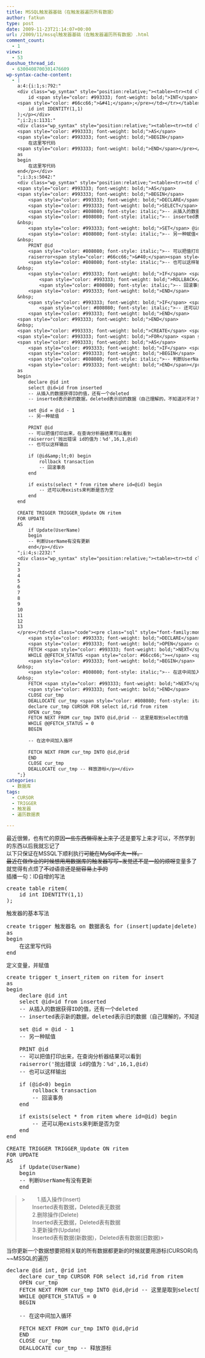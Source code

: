 ```yaml
---
title: MSSQL触发器基础（在触发器遍历所有数据）
author: fatkun
type: post
date: 2009-11-23T21:14:07+00:00
url: /2009/11/mssql触发器基础（在触发器遍历所有数据）.html
comment_count:
  - 1
views:
  - 53
duoshuo_thread_id:
  - 6300408700301476609
wp-syntax-cache-content:
  - |
    a:4:{i:1;s:792:"
    <div class="wp_syntax" style="position:relative;"><table><tr><td class="code"><pre class="sql" style="font-family:monospace;"><span style="color: #993333; font-weight: bold;">CREATE</span> <span style="color: #993333; font-weight: bold;">TABLE</span> ritem<span style="color: #66cc66;">&#40;</span>
    	id <span style="color: #993333; font-weight: bold;">INT</span> <span style="color: #993333; font-weight: bold;">IDENTITY</span><span style="color: #66cc66;">&#40;</span><span style="color: #cc66cc;">1</span><span style="color: #66cc66;">,</span><span style="color: #cc66cc;">1</span><span style="color: #66cc66;">&#41;</span>
    <span style="color: #66cc66;">&#41;</span>;</pre></td></tr></table><p class="theCode" style="display:none;">create table ritem(
    	id int IDENTITY(1,1)
    );</p></div>
    ";i:2;s:1131:"
    <div class="wp_syntax" style="position:relative;"><table><tr><td class="code"><pre class="sql" style="font-family:monospace;"><span style="color: #993333; font-weight: bold;">CREATE</span> <span style="color: #993333; font-weight: bold;">TRIGGER</span> 触发器名 <span style="color: #993333; font-weight: bold;">ON</span> 数据表名 <span style="color: #993333; font-weight: bold;">FOR</span> <span style="color: #66cc66;">&#40;</span><span style="color: #993333; font-weight: bold;">INSERT</span><span style="color: #66cc66;">|</span><span style="color: #993333; font-weight: bold;">UPDATE</span><span style="color: #66cc66;">|</span><span style="color: #993333; font-weight: bold;">DELETE</span><span style="color: #66cc66;">&#41;</span>
    <span style="color: #993333; font-weight: bold;">AS</span> 
    <span style="color: #993333; font-weight: bold;">BEGIN</span>
    	在这里写代码
    <span style="color: #993333; font-weight: bold;">END</span></pre></td></tr></table><p class="theCode" style="display:none;">create trigger 触发器名 on 数据表名 for (insert|update|delete)
    as 
    begin
    	在这里写代码
    end</p></div>
    ";i:3;s:5042:"
    <div class="wp_syntax" style="position:relative;"><table><tr><td class="code"><pre class="sql" style="font-family:monospace;"><span style="color: #993333; font-weight: bold;">CREATE</span> <span style="color: #993333; font-weight: bold;">TRIGGER</span> t_insert_ritem <span style="color: #993333; font-weight: bold;">ON</span> ritem <span style="color: #993333; font-weight: bold;">FOR</span> <span style="color: #993333; font-weight: bold;">INSERT</span>
    <span style="color: #993333; font-weight: bold;">AS</span> 
    <span style="color: #993333; font-weight: bold;">BEGIN</span>
    	<span style="color: #993333; font-weight: bold;">DECLARE</span> @id <span style="color: #993333; font-weight: bold;">INT</span>
    	<span style="color: #993333; font-weight: bold;">SELECT</span> @id<span style="color: #66cc66;">=</span>id <span style="color: #993333; font-weight: bold;">FROM</span> inserted
    	<span style="color: #808080; font-style: italic;">-- 从插入的数据获得ID的值，还有一个deleted</span>
    	<span style="color: #808080; font-style: italic;">-- inserted表示新的数据，deleted表示旧的数据（自己理解的，不知道对不对？）</span>
    &nbsp;
    	<span style="color: #993333; font-weight: bold;">SET</span> @id <span style="color: #66cc66;">=</span> @id <span style="color: #66cc66;">-</span> <span style="color: #cc66cc;">1</span>
    	<span style="color: #808080; font-style: italic;">-- 另一种赋值</span>
    &nbsp;
    	PRINT @id
    	<span style="color: #808080; font-style: italic;">-- 可以把值打印出来，在查询分析器结果可以看到</span>
    	raiserror<span style="color: #66cc66;">&#40;</span><span style="color: #ff0000;">'抛出错误 id的值为：%d'</span><span style="color: #66cc66;">,</span><span style="color: #cc66cc;">16</span><span style="color: #66cc66;">,</span><span style="color: #cc66cc;">1</span><span style="color: #66cc66;">,</span>@id<span style="color: #66cc66;">&#41;</span> 
    	<span style="color: #808080; font-style: italic;">-- 也可以这样输出</span>
    &nbsp;
    	<span style="color: #993333; font-weight: bold;">IF</span> <span style="color: #66cc66;">&#40;</span>@id&amp;lt;<span style="color: #cc66cc;">0</span><span style="color: #66cc66;">&#41;</span> <span style="color: #993333; font-weight: bold;">BEGIN</span>
    		<span style="color: #993333; font-weight: bold;">ROLLBACK</span> <span style="color: #993333; font-weight: bold;">TRANSACTION</span>
    		<span style="color: #808080; font-style: italic;">-- 回滚事务</span>
    	<span style="color: #993333; font-weight: bold;">END</span>
    &nbsp;
    	<span style="color: #993333; font-weight: bold;">IF</span> <span style="color: #993333; font-weight: bold;">EXISTS</span><span style="color: #66cc66;">&#40;</span><span style="color: #993333; font-weight: bold;">SELECT</span> <span style="color: #66cc66;">*</span> <span style="color: #993333; font-weight: bold;">FROM</span> ritem <span style="color: #993333; font-weight: bold;">WHERE</span> id<span style="color: #66cc66;">=</span>@id<span style="color: #66cc66;">&#41;</span> <span style="color: #993333; font-weight: bold;">BEGIN</span>
    		<span style="color: #808080; font-style: italic;">-- 还可以用exists来判断是否为空</span>
    	<span style="color: #993333; font-weight: bold;">END</span>
    <span style="color: #993333; font-weight: bold;">END</span>
    &nbsp;
    <span style="color: #993333; font-weight: bold;">CREATE</span> <span style="color: #993333; font-weight: bold;">TRIGGER</span> TRIGGER_Update <span style="color: #993333; font-weight: bold;">ON</span> ritem
    <span style="color: #993333; font-weight: bold;">FOR</span> <span style="color: #993333; font-weight: bold;">UPDATE</span>
    <span style="color: #993333; font-weight: bold;">AS</span>
        <span style="color: #993333; font-weight: bold;">IF</span> <span style="color: #993333; font-weight: bold;">UPDATE</span><span style="color: #66cc66;">&#40;</span>UserName<span style="color: #66cc66;">&#41;</span>
        <span style="color: #993333; font-weight: bold;">BEGIN</span>
    	<span style="color: #808080; font-style: italic;">-- 判断UserName有没有更新</span>
        <span style="color: #993333; font-weight: bold;">END</span></pre></td></tr></table><p class="theCode" style="display:none;">create trigger t_insert_ritem on ritem for insert
    as 
    begin
    	declare @id int
    	select @id=id from inserted
    	-- 从插入的数据获得ID的值，还有一个deleted
    	-- inserted表示新的数据，deleted表示旧的数据（自己理解的，不知道对不对？）
    
    	set @id = @id - 1
    	-- 另一种赋值
    
    	PRINT @id
    	-- 可以把值打印出来，在查询分析器结果可以看到
    	raiserror('抛出错误 id的值为：%d',16,1,@id) 
    	-- 也可以这样输出
    
    	if (@id&amp;lt;0) begin
    		rollback transaction
    		-- 回滚事务
    	end
    
    	if exists(select * from ritem where id=@id) begin
    		-- 还可以用exists来判断是否为空
    	end
    end
    
    CREATE TRIGGER TRIGGER_Update ON ritem
    FOR UPDATE
    AS
        if Update(UserName)
        begin
    	-- 判断UserName有没有更新
        end</p></div>
    ";i:4;s:2232:"
    <div class="wp_syntax" style="position:relative;"><table><tr><td class="line_numbers"><pre>1
    2
    3
    4
    5
    6
    7
    8
    9
    10
    11
    12
    13
    </pre></td><td class="code"><pre class="sql" style="font-family:monospace;">	<span style="color: #993333; font-weight: bold;">DECLARE</span> @id <span style="color: #993333; font-weight: bold;">INT</span><span style="color: #66cc66;">,</span> @rid <span style="color: #993333; font-weight: bold;">INT</span>
    	<span style="color: #993333; font-weight: bold;">DECLARE</span> cur_tmp CURSOR <span style="color: #993333; font-weight: bold;">FOR</span> <span style="color: #993333; font-weight: bold;">SELECT</span> id<span style="color: #66cc66;">,</span>rid <span style="color: #993333; font-weight: bold;">FROM</span> ritem
    	<span style="color: #993333; font-weight: bold;">OPEN</span> cur_tmp
    	FETCH <span style="color: #993333; font-weight: bold;">NEXT</span> <span style="color: #993333; font-weight: bold;">FROM</span> cur_tmp <span style="color: #993333; font-weight: bold;">INTO</span> @id<span style="color: #66cc66;">,</span>@rid <span style="color: #808080; font-style: italic;">-- 这里是取到select的值</span>
    	WHILE @@FETCH_STATUS <span style="color: #66cc66;">=</span> <span style="color: #cc66cc;">0</span>
    	<span style="color: #993333; font-weight: bold;">BEGIN</span>
    &nbsp;
    	<span style="color: #808080; font-style: italic;">-- 在这中间加入循环</span>
    &nbsp;
    	FETCH <span style="color: #993333; font-weight: bold;">NEXT</span> <span style="color: #993333; font-weight: bold;">FROM</span> cur_tmp <span style="color: #993333; font-weight: bold;">INTO</span> @id<span style="color: #66cc66;">,</span>@rid
    	<span style="color: #993333; font-weight: bold;">END</span>
    	CLOSE cur_tmp
    	DEALLOCATE cur_tmp <span style="color: #808080; font-style: italic;">-- 释放游标</span></pre></td></tr></table><p class="theCode" style="display:none;">	declare @id int, @rid int
    	declare cur_tmp CURSOR FOR select id,rid from ritem
    	OPEN cur_tmp
    	FETCH NEXT FROM cur_tmp INTO @id,@rid -- 这里是取到select的值
    	WHILE @@FETCH_STATUS = 0
    	BEGIN
    	
    	-- 在这中间加入循环
    
    	FETCH NEXT FROM cur_tmp INTO @id,@rid
    	END
    	CLOSE cur_tmp
    	DEALLOCATE cur_tmp -- 释放游标</p></div>
    ";}
categories:
  - 数据库
tags:
  - CURSOR
  - TRIGGER
  - 触发器
  - 遍历数据表

---
```

最近很懒，也有忙的原因~~一些东西懒得发上来了·~~还是要写上来才可以，不然学到的东西以后我就忘记了  
以下只保证在MSSQL下顺利执行~~可能在MySql不太一样。  
最近在做作业的时候想用用数据库的触发器写写~发觉还不是一般的烦呀~~变量多了就觉得有点烦了~~不过语言还是挺容易上手的~~  
插播一句：ID自增的写法
<pre escaped="true" lang="sql">create table ritem(
	id int IDENTITY(1,1)
);</pre>
触发器的基本写法
<pre escaped="true" lang="sql">create trigger 触发器名 on 数据表名 for (insert|update|delete)
as 
begin
	在这里写代码
end</pre>
定义变量，并赋值
<pre escaped="true" lang="sql">create trigger t_insert_ritem on ritem for insert
as 
begin
	declare @id int
	select @id=id from inserted
	-- 从插入的数据获得ID的值，还有一个deleted
	-- inserted表示新的数据，deleted表示旧的数据（自己理解的，不知道对不对？）

	set @id = @id - 1
	-- 另一种赋值

	PRINT @id
	-- 可以把值打印出来，在查询分析器结果可以看到
	raiserror('抛出错误 id的值为：%d',16,1,@id) 
	-- 也可以这样输出

	if (@id&lt;0) begin
		rollback transaction
		-- 回滚事务
	end

	if exists(select * from ritem where id=@id) begin
		-- 还可以用exists来判断是否为空
	end
end

CREATE TRIGGER TRIGGER_Update ON ritem
FOR UPDATE
AS
    if Update(UserName)
    begin
	-- 判断UserName有没有更新
    end
</pre>
> <div class="quote">>   　　1.插入操作(Insert)<br /> 　　Inserted表有数据，Deleted表无数据<br /> 　　2.删除操作(Delete)<br /> 　　Inserted表无数据，Deleted表有数据<br /> 　　3.更新操作(Update)<br /> 　　Inserted表有数据(新数据)，Deleted表有数据(旧数据)> </div>
当你更新一个数据想要把相关联的所有数据都更新的时候就要用游标(CURSOR)鸟~~MSSQL的遍历
<pre escaped="true" lang="sql" line="1">declare @id int, @rid int
	declare cur_tmp CURSOR FOR select id,rid from ritem
	OPEN cur_tmp
	FETCH NEXT FROM cur_tmp INTO @id,@rid -- 这里是取到select的值
	WHILE @@FETCH_STATUS = 0
	BEGIN
	
	-- 在这中间加入循环

	FETCH NEXT FROM cur_tmp INTO @id,@rid
	END
	CLOSE cur_tmp
	DEALLOCATE cur_tmp -- 释放游标</pre>